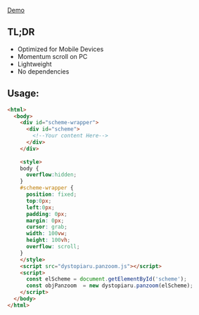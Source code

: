 [Demo](https://dystopiaru.github.io/Panzoom/)

## TL;DR
- Optimized for Mobile Devices
- Momentum scroll on PC
- Lightweight
- No dependencies


## Usage:
```html
<html>
  <body>
    <div id="scheme-wrapper">
      <div id="scheme">
        <!--Your content Here-->
      </div>
    </div>
    
    <style>
    body { 
      overflow:hidden;
    }
    #scheme-wrapper {
      position: fixed;
      top:0px;
      left:0px;	
      padding: 0px;
      margin: 0px;	
      cursor: grab;
      width: 100vw;
      height: 100vh;
      overflow: scroll;
    }
    </style>
    <script src="dystopiaru.panzoom.js"></script>
    <script>
      const elScheme = document.getElementById('scheme');
      const objPanzoom  = new dystopiaru.panzoom(elScheme);
    </script>
  </body>
</html>
```

